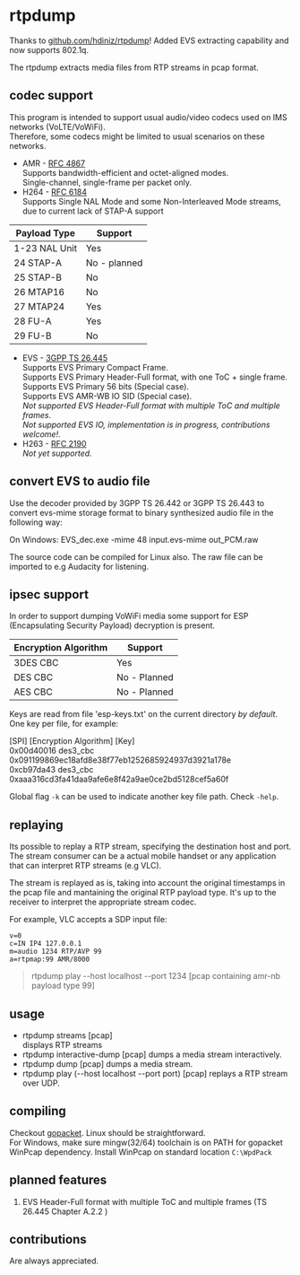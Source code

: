 # rtpdump

Thanks to [github.com/hdiniz/rtpdump](http://github.com/hdiniz/rtpdump)! Added EVS extracting capability and now supports 802.1q.

The rtpdump extracts media files from RTP streams in pcap format.

## codec support

This program is intended to support usual audio/video codecs used on IMS networks (VoLTE/VoWiFi).  
Therefore, some codecs might be limited to usual scenarios on these networks.

+ AMR - [RFC 4867](https://tools.ietf.org/html/rfc4867)  
  Supports bandwidth-efficient and octet-aligned modes.  
  Single-channel, single-frame per packet only.
+ H264 - [RFC 6184](https://tools.ietf.org/html/rfc6184)  
Supports Single NAL Mode and some Non-Interleaved Mode streams, due to current lack of STAP-A support  


| Payload Type  	| Support      	|
|---------------	|--------------	|
| 1-23 NAL Unit 	| Yes          	|
| 24 STAP-A     	| No - planned 	|
| 25 STAP-B     	| No           	|
| 26 MTAP16     	| No           	|
| 27 MTAP24     	| Yes          	|
| 28 FU-A       	| Yes          	|
| 29 FU-B       	| No           	|

+ EVS - [3GPP TS 26.445](http://www.3gpp.org/DynaReport/26445.htm)  
  Supports EVS Primary Compact Frame.  
  Supports EVS Primary Header-Full format, with one ToC + single frame.  
  Supports EVS Primary 56 bits (Special case).  
  Supports EVS AMR-WB IO SID (Special case).  
  *Not supported EVS Header-Full format with multiple ToC and multiple frames*.  
  *Not supported EVS IO, implementation is in progress, contributions welcome!*.  
+ H263 - [RFC 2190](https://tools.ietf.org/html/rfc2190)  
  *Not yet supported.*


## convert EVS to audio file

Use the decoder provided by 3GPP TS 26.442 or 3GPP TS 26.443 to convert evs-mime storage format to binary 
synthesized audio file in the following way: 

On Windows:
EVS_dec.exe -mime 48 input.evs-mime out_PCM.raw

The source code can be compiled for Linux also. The raw file can be imported to e.g Audacity for listening.



## ipsec support

In order to support dumping VoWiFi media some support for ESP (Encapsulating Security Payload) decryption is present.

| Encryption Algorithm | Support       |
|--------------------- |-------------- |
| 3DES CBC             | Yes           |
| DES CBC              | No - Planned  |
| AES CBC              | No - Planned  |

Keys are read from file 'esp-keys.txt' on the current directory *by default*. One key per file, for example:

[SPI] [Encryption Algorithm] [Key]  
0x00d40016 des3_cbc 0x091199869ec18afd8e38f77eb1252685924937d3921a178e  
0xcb97da43 des3_cbc 0xaaa316cd3fa41daa9afe6e8f42a9ae0ce2bd5128cef5a60f

Global flag `-k` can be used to indicate another key file path. Check `-help`.

## replaying

Its possible to replay a RTP stream, specifying the destination host and port. The stream consumer can be a actual mobile handset or any application that can interpret RTP streams (e.g VLC).

The stream is replayed as is, taking into account the original timestamps in the pcap file and mantaining the original RTP payload type.
It's up to the receiver to interpret the appropriate stream codec.

For example, VLC accepts a SDP input file:
```
v=0
c=IN IP4 127.0.0.1
m=audio 1234 RTP/AVP 99
a=rtpmap:99 AMR/8000
```
> rtpdump play --host localhost --port 1234 [pcap containing amr-nb payload type 99]

## usage

+ rtpdump streams [pcap]  
  displays RTP streams
+ rtpdump interactive-dump [pcap]
  dumps a media stream interactively.
+ rtpdump dump [pcap]
  dumps a media stream.
+ rtpdump play (--host localhost --port port) [pcap]
  replays a RTP stream over UDP.

## compiling

Checkout [gopacket](https://github.com/google/gopacket).
Linux should be straightforward.  
For Windows, make sure mingw(32/64) toolchain is on PATH for gopacket WinPcap dependency. Install WinPcap on standard location `C:\WpdPack`

## planned features

1. EVS Header-Full format with multiple ToC and multiple frames (TS 26.445 Chapter A.2.2 )


## contributions

Are always appreciated.
